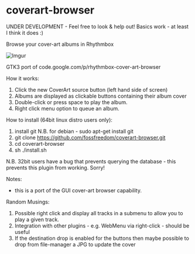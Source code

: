 coverart-browser
================

UNDER DEVELOPMENT - Feel free to look & help out!
Basics work - at least I think it does :)

Browse your cover-art albums in Rhythmbox

![Imgur](http://i.imgur.com/2mzD5.png)

GTK3 port of code.google.com/p/rhythmbox-cover-art-browser

How it works:

1. Click the new CoverArt source button (left hand side of screen)
2. Albums are displayed as clickable buttons containing their album cover
3. Double-click or press space to play the album.
4. Right click menu option to queue an album.

How to install (64bit linux distro users only):

1. install git
N.B. for debian - sudo apt-get install git
2. git clone https://github.com/fossfreedom/coverart-browser.git
3. cd coverart-browser
4. sh ./install.sh

N.B. 32bit users have a bug that prevents querying the database - this prevents this plugin from working.  Sorry!

Notes:

 - this is a port of the GUI cover-art browser capability.
 
Random Musings:

1. Possible right click and display all tracks in a submenu to allow you to play a given track.
2. Integration with other plugins - e.g. WebMenu via right-click - should be useful
3. If the destination drop is enabled for the buttons then maybe possible to drop from file-manager a JPG to update the cover

